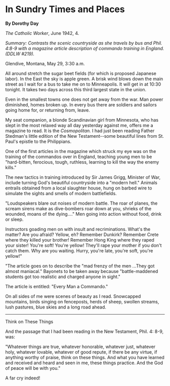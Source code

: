 In Sundry Times and Places
==========================

**By Dorothy Day**

*The Catholic Worker*, June 1942, 4.

*Summary: Contrasts the scenic countryside as she travels by bus and
Phil. 4:8-9 with a magazine article description of commando training in
England. (DDLW \#219).*

Glendive, Montana, May 29, 3:30 a.m.

All around stretch the sugar beet fields (for which is proposed Japanese
labor). In the East the sky is apple green. A brisk wind blows down the
main street as I wait for a bus to take me on to Minneapolis. It will
get in at 10:30 tonight. It takes two days across this third largest
state in the union.

Even in the smallest towns one does not get away from the war. Man power
diminished, homes broken up. In every bus there are soldiers and sailors
going home for, or returning from, leave.

My seat companion, a blonde Scandinavian girl from Minnesota, who has
slept in the most relaxed way all day yesterday against me, offers me a
magazine to read. It is the *Cosmopolitan.* I had just been reading
Father Stedman's little edition of the New Testament--some beautiful
lines from St. Paul's epistle to the Philippians.

One of the first articles in the magazine which struck my eye was on the
training of the commandos over in England, teaching young men to be
"hard-bitten, ferocious, tough, ruthless, learning to kill the way the
enemy kills."

The new tactics in training introduced by Sir James Grigg, Minister of
War, include turning God's beautiful countryside into a "modern hell."
Animals entrails obtained from a local slaughter house, hung on barbed
wire to simulate the sights and smells of modern battlefields.

"Loudspeakers blare out noises of modern battle. The roar of planes, the
scream sirens make as dive-bombers roar down at you, shrieks of the
wounded, moans of the dying...." Men going into action without food,
drink or sleep.

Instructors goading men on with insult and recriminations. What's the
matter? Are you afraid? Yellow, eh? Remember Dunkirk? Remember Crete
where they killed your brother! Remember Hong King where they raped your
sister! You're soft! You're yellow! They'll rape your mother if you
don't catch them. Why are you waiting. Hurry, you're late, you're soft,
you're yellow!"

"The article goes on to describe the "mad frenzy of the men ...They got
almost maniacal." Bayonets to be taken away because "battle-maddened
students got too realistic and charged anyone in sight."

The article is entitled: "Every Man a Commando."

On all sides of me were scenes of beauty as I read. Snowcapped
mountains, birds singing on fenceposts, herds of sheep, swollen streams,
lush pastures, blue skies and a long road ahead.

****

Think on These Things

And the passage that I had been reading in the New Testament, Phil. 4:
8-9, was:

"Whatever things are true, whatever honorable, whatever just, whatever
holy, whatever lovable, whatever of good repute, if there be any virtue,
if anything worthy of praise, think on these things. And what you have
learned and received and heard and seen in me, these things practice.
And the God of peace will be with you."

A far cry indeed!
